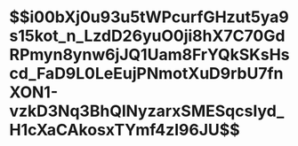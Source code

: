 <h1>$$i00bXj0u93u5tWPcurfGHzut5ya9s15kot_n_LzdD26yuO0ji8hX7C70GdRPmyn8ynw6jJQ1Uam8FrYQkSKsHscd_FaD9L0LeEujPNmotXuD9rbU7fnXON1-vzkD3Nq3BhQlNyzarxSMESqcsIyd_H1cXaCAkosxTYmf4zI96JU$$</h1>
